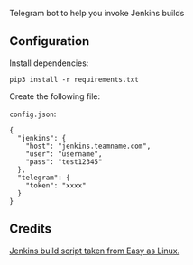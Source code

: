Telegram bot to help you invoke Jenkins builds

## Configuration

Install dependencies:

    pip3 install -r requirements.txt

Create the following file:

`config.json`:

    {
      "jenkins": {
        "host": "jenkins.teamname.com",
        "user": "username",
        "pass": "test12345"
      },
      "telegram": {
        "token": "xxxx"
      }
    }

## Credits

[Jenkins build script taken from Easy as Linux.](https://www.easyaslinux.com/tutorials/devops/how-to-trigger-a-jenkins-job-remotely-from-python-script/)
